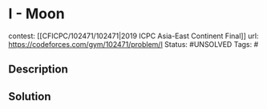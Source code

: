 # I - Moon

contest: [[CFICPC/102471/102471|2019 ICPC Asia-East Continent Final]]
url: https://codeforces.com/gym/102471/problem/I
Status: #UNSOLVED
Tags: #

## Description

## Solution

